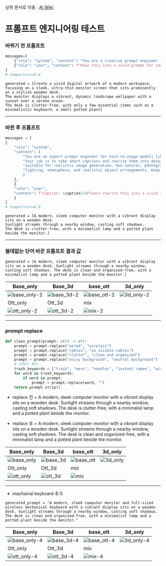 상위 문서로 이동 : [AI Wiki](https://github.com/100-hours-a-week/16-Hot6-wiki/wiki/AI-Wiki)

# 프롬프트 엔지니어링 테스트

### 바뀌기 전 프롬프트
```python
messages=[
	{"role": "system", "content": "You are a creative prompt engineer for image generation."},
	{"role": "user", "content": f"Make this into a vivid prompt for image generation: {caption}"}
]
# temperture=0.8
```
```jsons
generated = [Create a vivid digital artwork of a modern workspace, focusing on a sleek, ultra-thin monitor screen that sits prominently on a stylish wooden desk. 
The monitor displays a vibrant, dynamic landscape wallpaper with a sunset over a serene ocean. 
The desk is clutter-free, with only a few essential items such as a minimalistic keyboard, a small potted plant]
```

---

### 바뀐 후 프롬프트
```python
messages = [
{
	"role": "system",
	"content": (
		"You are an expert prompt engineer for text-to-image models like Stable Diffusion XL. "
		"Your job is to take short captions and rewrite them into detailed, vivid, and highly descriptive prompts "
		"suitable for realistic image generation. Use natural, photographic descriptions and focus on visual details, "
		"lighting, atmosphere, and realistic object arrangements. Keep the total prompt under 70 tokens."
		)
	},
	{
	"role": "user",
	"content": f"Caption: {caption}\nPlease rewrite this into a vivid image generation prompt."
	}
]
# temperture=0.6
```
```jsons
generated = [A modern, sleek computer monitor with a vibrant display sits on a wooden desk. 
Sunlight streams through a nearby window, casting soft shadows. 
The desk is clutter-free, with a minimalist lamp and a potted plant beside the monitor.]
```

---

### 쓸데없는 단어 바꾼 프롬프트 결과 값
```jsons
generated = [A modern, sleek computer monitor with a vibrant display sits on a wooden desk. Sunlight streams through a nearby window, casting soft shadows. The desk is clean and organized-free, with a minimalist lamp and a potted plant beside the monitor.]
```


| Base_only              | Base_3d              | base_ott              | 3d_only              |
| ---------------------- | -------------------- | --------------------- | -------------------- |
|![base_only-2](https://github.com/user-attachments/assets/2c52aab1-4686-4af0-bb6e-26b053fb57ba)|![base_3d-2](https://github.com/user-attachments/assets/e8128aee-17f0-43fd-809f-cc1a5f12084d)|![base_ott-2](https://github.com/user-attachments/assets/af402473-80c4-435e-bfeb-e4c8f9e42344)|![3d_only-2](https://github.com/user-attachments/assets/d91cf47b-b60c-41aa-9d2c-9f3a95822738)|
| Ott_only               | Ott_3d               | mix                   |                      |
|![ott_only-2](https://github.com/user-attachments/assets/ce5ebb07-6c9a-4f03-adec-6b9df0bbb31b)|![ott_3d-2](https://github.com/user-attachments/assets/d184dea8-2413-4708-92e4-8a768cf8e7f7)|![mix-2](https://github.com/user-attachments/assets/09d45b0e-81c4-4756-832d-51f2fb9905af)|                      |

---
### prompt replace
```python
def clean_prompt(prompt: str) -> str:
	prompt = prompt.replace("wired", "wireless")
	prompt = prompt.replace("cables", "no visible cables")
	prompt = prompt.replace("clutter", "clean and organized")
	prompt = prompt.replace("noisy background", "neutral background")
	# 쓰레기 제거
	trash_keywords = ["trash", "mess", "noodles", "instant ramen", "wires", "tangled"]
	for word in trash_keywords:
		if word in prompt:
			prompt = prompt.replace(word, "")
	return prompt.strip()
```
- replace 전 = A modern, sleek computer monitor with a vibrant display sits on a wooden desk. 
Sunlight streams through a nearby window, casting soft shadows. 
The desk is clutter-free, with a minimalist lamp and a potted plant beside the monitor.

- replace 후 = A modern, sleek computer monitor with a vibrant display sits on a wooden desk. 
Sunlight streams through a nearby window, casting soft shadows. 
The desk is clean and organized-free, with a minimalist lamp and a potted plant beside the monitor.

| Base_only            | Base_3d            | base_ott            | 3d_only            |
| -------------------- | ------------------ | ------------------- | ------------------ |
|![base_only](https://github.com/user-attachments/assets/cb40e628-6327-467b-97a6-8199eea01c9d)|![base_3d](https://github.com/user-attachments/assets/489adf8f-b4a8-4197-9c54-dd3b23f24b46)|![base_ott](https://github.com/user-attachments/assets/dcc8bf00-8e94-4687-b043-6ed73ebaff51)|![3d_only](https://github.com/user-attachments/assets/8b4490c1-e64c-4ef7-8a01-3f3e9d468fd2)|
| Ott_only             | Ott_3d             | mix                 |                    |
|![ott_only](https://github.com/user-attachments/assets/9fbd8b9d-33eb-492c-8992-76793100e8d4)|![ott_3d](https://github.com/user-attachments/assets/3326d059-5e8b-48c2-9f2f-5f72b93f1c9c)|![mix](https://github.com/user-attachments/assets/7a35864b-9050-466a-a0c6-7bd9dbcd0fe0)|                    |

---
- machainal keyboard 추가
```jsons
generated_prompt = "A modern, sleek computer monitor and full-sized wireless mechanical keyboard with a vibrant display sits on a wooden desk. Sunlight streams through a nearby window, casting soft shadows. 
The desk is clean and organized-free, with a minimalist lamp and a potted plant beside the monitor."
```
| Base_only            | Base_3d            | base_ott            | 3d_only            |
| -------------------- | ------------------ | ------------------- | ------------------ |
|![base_only-4](https://github.com/user-attachments/assets/2d7e31a7-2fa2-4469-89ea-ffa4f9734d0e)|![base_3d-4](https://github.com/user-attachments/assets/598e8110-7411-4df1-8fd7-0ea7f5cca162)|![base_ott-4](https://github.com/user-attachments/assets/ea1799fa-de09-4976-9a60-66dd7b823134)|![3d_only-4](https://github.com/user-attachments/assets/3d4f1192-a7a0-40f0-9d02-3210b71a25ea)|
| Ott_only             | Ott_3d             | mix                 |                    |
|![ott_only-4](https://github.com/user-attachments/assets/399f33da-88c0-4585-b79c-65fffb1a6da5)|![ott_3d-4](https://github.com/user-attachments/assets/97a6072b-d6df-461a-9672-3f4ebe46f30c)|![mix-4](https://github.com/user-attachments/assets/25fe36f4-a93d-4e68-930a-978735c9152b)|                    |